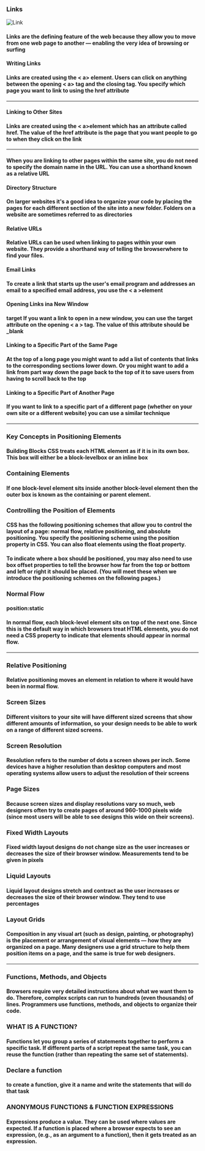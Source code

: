 ### Links

![Link](https://d2h0cx97tjks2p.cloudfront.net/blogs/wp-content/uploads/sites/2/2020/06/Links-in-HTML.jpg)

#### Links are the defining feature of the web because they allow you to move from one web page to another — enabling the very idea of browsing or surfing

#### Writing Links
#### Links are created using the < a> element. Users can click on anything between the opening < a> tag and the closing </a> tag. You specify which page you want to link to using the href attribute
-------
#### Linking to Other Sites
#### Links are created using the < a>element which has an attribute called href. The value of the href attribute is the page that you want people to go to when they click on the link

------------
#### When you are linking to other pages within the same site, you do not need to specify the domain name in the URL. You can use a shorthand known as a relative URL

#### Directory Structure
#### On larger websites it's a good idea to organize your code by placing the pages for each different section of the site into a new folder. Folders on a website are sometimes referred to as directories

#### Relative URLs
#### Relative URLs can be used when linking to pages within your own website. They provide a shorthand way of telling the browserwhere to find your files.

#### Email Links
#### To create a link that starts up the user's email program and addresses an email to a specified email address, you use the < a >element

#### Opening Links ina New Window
#### target If you want a link to open in a new window, you can use the target attribute on the opening < a > tag. The value of this attribute should be _blank

#### Linking to a Specific Part of the Same Page
#### At the top of a long page you might want to add a list of contents that links to the corresponding sections lower down. Or you might want to add a link from part way down the page back to the top of it to save users from having to scroll back to the top

#### Linking to a Specific Part of Another Page
#### If you want to link to a specific part of a different page (whether on your own site or a different website) you can use a similar technique

-------

### Key Concepts in Positioning Elements
#### Building Blocks CSS treats each HTML element as if it is in its own box. This box will either be a block-levelbox or an inline box

### Containing Elements
#### If one block-level element sits inside another block-level element then the outer box is known as the containing or parent element.

### Controlling the Position of Elements
#### CSS has the following positioning schemes that allow you to control the layout of a page: normal flow, relative positioning, and absolute positioning. You specify the positioning scheme using the position property in CSS. You can also float elements using the float property.

#### To indicate where a box should be positioned, you may also need to use box offset properties to tell the browser how far from the top or bottom and left or right it should be placed. (You will meet these when we introduce the positioning schemes on the following pages.)

### Normal Flow
#### position:static
#### In normal flow, each block-level element sits on top of the next one. Since this is the default way in which browsers treat HTML elements, you do not need a CSS property to indicate that elements should appear in normal flow.

-----
### Relative Positioning
#### Relative positioning moves an element in relation to where it would have been in normal flow.

### Screen Sizes
#### Different visitors to your site will have different sized screens that show different amounts of information, so your design needs to be able to work on a range of different sized screens.

### Screen Resolution
#### Resolution refers to the number of dots a screen shows per inch. Some devices have a higher resolution than desktop computers and most operating systems allow users to adjust the resolution of their screens

### Page Sizes
#### Because screen sizes and display resolutions vary so much, web designers often try to create pages of around 960-1000 pixels wide (since most users will be able to see designs this wide on their screens).

### Fixed Width Layouts
#### Fixed width layout designs do not change size as the user increases or decreases the size of their browser window. Measurements tend to be given in pixels

### Liquid Layouts
#### Liquid layout designs stretch and contract as the user increases or decreases the size of their browser window. They tend to use percentages

### Layout Grids
#### Composition in any visual art (such as design, painting, or photography) is the placement or arrangement of visual elements — how they are organized on a page. Many designers use a grid structure to help them position items on a page, and the same is true for web designers.

----------------

### Functions, Methods, and Objects
#### Browsers require very detailed instructions about what we want them to do. Therefore, complex scripts can run to hundreds (even thousands) of lines. Programmers use functions, methods, and objects to organize their code.

### WHAT IS A FUNCTION? 
#### Functions let you group a series of statements together to perform a specific task. If different parts of a script repeat the same task, you can reuse the function (rather than repeating the same set of statements).

### Declare a function
#### to create a function, give it a name and write the statements that will do that task


### ANONYMOUS FUNCTIONS & FUNCTION EXPRESSIONS

#### Expressions produce a value. They can be used where values are expected. If a function is placed where a browser expects to see an expression, (e.g., as an argument to a function), then it gets treated as an expression.